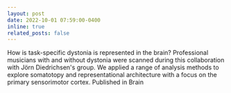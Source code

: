 ```yaml
---
layout: post
date: 2022-10-01 07:59:00-0400
inline: true
related_posts: false
---
```


How is task-specific dystonia is represented in the brain?  Professional musicians with and without dystonia were scanned during this collaboration with Jörn Diedrichsen's group.  We applied a range of analysis methods to explore somatotopy and representational architecture with a focus on the primary sensorimotor cortex.  Published in Brain    


